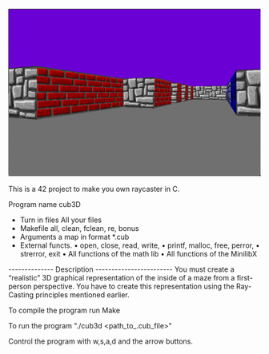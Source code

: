 ![alt text](https://github.com/NickThePigeon/cub3d/blob/master/preview.png?raw=true)

This is a 42 project to make you own raycaster in C.

Program name cub3D
- Turn in files All your files
- Makefile all, clean, fclean, re, bonus
- Arguments a map in format *.cub
- External functs.
	• open, close, read, write,
	• printf, malloc, free, perror,
	• strerror, exit
	• All functions of the math lib
	• All functions of the MinilibX

-------------- Description ------------------------
You must create a “realistic” 3D graphical
representation of the inside of a maze from a
first-person perspective. You have to create this
representation using the Ray-Casting principles
mentioned earlier.

To compile the program run Make

To run the program "./cub3d <path_to_.cub_file>"

Control the program with w,s,a,d and the arrow buttons.